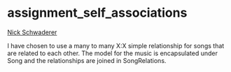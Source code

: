 assignment_self_associations
============================

[Nick Schwaderer](http://github.com/Schwad)    

I have chosen to use a many to many X:X simple relationship for songs that are related to each other. The model for the music is encapsulated under Song and the relationships are joined in SongRelations. 
